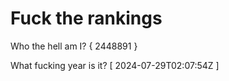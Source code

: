 # Fuck the rankings

Who the hell am I?
{ 2448891 }

What fucking year is it?
[ 2024-07-29T02:07:54Z ]
